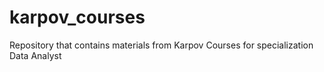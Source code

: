 # karpov_courses
Repository that contains materials from Karpov Courses for specialization Data Analyst  
